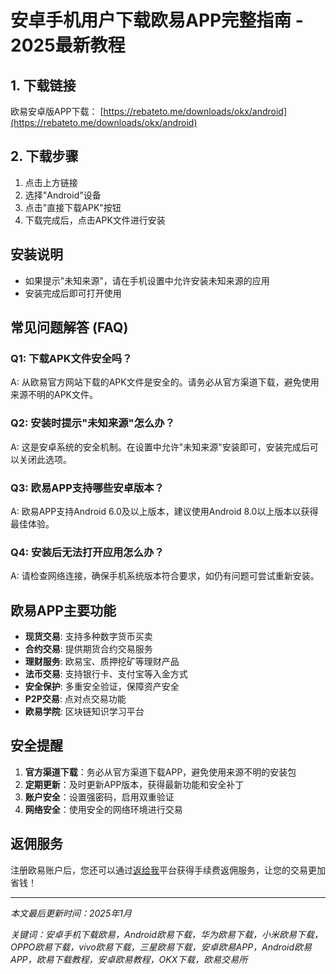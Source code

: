 # 安卓手机用户下载欧易APP完整指南 - 2025最新教程

## 1. 下载链接

欧易安卓版APP下载：
[https://rebateto.me/downloads/okx/android](https://rebateto.me/downloads/okx/android)

## 2. 下载步骤

1. 点击上方链接
2. 选择"Android"设备
3. 点击"直接下载APK"按钮
4. 下载完成后，点击APK文件进行安装

## 安装说明

- 如果提示"未知来源"，请在手机设置中允许安装未知来源的应用
- 安装完成后即可打开使用

## 常见问题解答 (FAQ)

### Q1: 下载APK文件安全吗？

A: 从欧易官方网站下载的APK文件是安全的。请务必从官方渠道下载，避免使用来源不明的APK文件。

### Q2: 安装时提示"未知来源"怎么办？

A: 这是安卓系统的安全机制。在设置中允许"未知来源"安装即可，安装完成后可以关闭此选项。

### Q3: 欧易APP支持哪些安卓版本？

A: 欧易APP支持Android 6.0及以上版本，建议使用Android 8.0以上版本以获得最佳体验。

### Q4: 安装后无法打开应用怎么办？

A: 请检查网络连接，确保手机系统版本符合要求，如仍有问题可尝试重新安装。

## 欧易APP主要功能

- **现货交易**: 支持多种数字货币买卖
- **合约交易**: 提供期货合约交易服务
- **理财服务**: 欧易宝、质押挖矿等理财产品
- **法币交易**: 支持银行卡、支付宝等入金方式
- **安全保护**: 多重安全验证，保障资产安全
- **P2P交易**: 点对点交易功能
- **欧易学院**: 区块链知识学习平台

## 安全提醒

1. **官方渠道下载**：务必从官方渠道下载APP，避免使用来源不明的安装包
2. **定期更新**：及时更新APP版本，获得最新功能和安全补丁
3. **账户安全**：设置强密码，启用双重验证
4. **网络安全**：使用安全的网络环境进行交易

## 返佣服务

注册欧易账户后，您还可以通过[返给我](https://rebateto.me)平台获得手续费返佣服务，让您的交易更加省钱！

---

*本文最后更新时间：2025年1月*

*关键词：安卓手机下载欧易，Android欧易下载，华为欧易下载，小米欧易下载，OPPO欧易下载，vivo欧易下载，三星欧易下载，安卓欧易APP，Android欧易APP，欧易下载教程，安卓欧易教程，OKX下载，欧易交易所*
